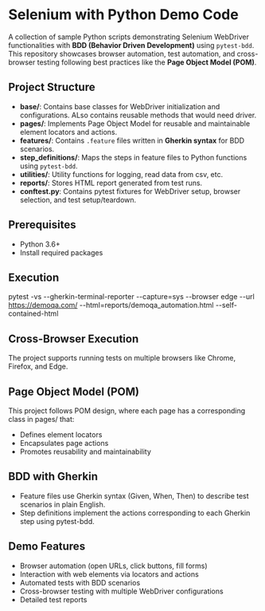 # Selenium with Python Demo Code

A collection of sample Python scripts demonstrating Selenium WebDriver functionalities with **BDD (Behavior Driven Development)** using `pytest-bdd`. 
This repository showcases browser automation, test automation, and cross-browser testing following best practices like the **Page Object Model (POM)**.

## Project Structure
- **base/**: Contains base classes for WebDriver initialization and configurations. ALso contains reusable methods that would need driver.
- **pages/**: Implements Page Object Model for reusable and maintainable element locators and actions.  
- **features/**: Contains `.feature` files written in **Gherkin syntax** for BDD scenarios.  
- **step_definitions/**: Maps the steps in feature files to Python functions using `pytest-bdd`.  
- **utilities/**: Utility functions for logging, read data from csv, etc.  
- **reports/**: Stores HTML report generated from test runs.
- **conftest.py**: Contains pytest fixtures for WebDriver setup, browser selection, and test setup/teardown. 

## Prerequisites
- Python 3.6+  
- Install required packages

## Execution
pytest -vs --gherkin-terminal-reporter --capture=sys --browser edge --url https://demoqa.com/ --html=reports/demoqa_automation.html --self-contained-html

## Cross-Browser Execution
The project supports running tests on multiple browsers like Chrome, Firefox, and Edge.

## Page Object Model (POM)
This project follows POM design, where each page has a corresponding class in pages/ that:
- Defines element locators
- Encapsulates page actions
- Promotes reusability and maintainability

## BDD with Gherkin
- Feature files use Gherkin syntax (Given, When, Then) to describe test scenarios in plain English.
- Step definitions implement the actions corresponding to each Gherkin step using pytest-bdd.

## Demo Features
- Browser automation (open URLs, click buttons, fill forms)
- Interaction with web elements via locators and actions
- Automated tests with BDD scenarios
- Cross-browser testing with multiple WebDriver configurations
- Detailed test reports
